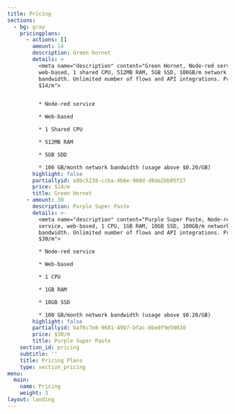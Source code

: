 ```yaml
---
title: Pricing
sections:
  - bg: gray
    pricingplans:
      - actions: []
        amount: 14
        description: Green hornet
        details: >
          <meta name="description" content="Green Hornet, Node-red service,
          web-based, 1 shared CPU, 512MB RAM, 5GB SSD, 100GB/m network
          bandwidth. Unlimited number of flows and API integrations. Price
          $14/m">


          * Node-red service

          * Web-based

          * 1 Shared CPU

          * 512MB RAM

          * 5GB SDD

          * 100 GB/month network bandwidth (usage above $0.20/GB)
        highlight: false
        partiallyid: a9bc5238-ccba-4b6e-988d-d8de2bb05f27
        price: $14/m
        title: Green Hornet
      - amount: 30
        description: Purple Super Paste
        details: >-
          <meta name="description" content="Purple Super Paste, Node-red
          service, web-based, 1 CPU, 1GB RAM, 10GB SSD, 100GB/m network
          bandwidth. Unlimited number of flows and API integrations. Price
          $30/m">

          * Node-red service

          * Web-based

          * 1 CPU

          * 1GB RAM

          * 10GB SSD

          * 100 GB/month network bandwidth (usage above $0.20/GB)
        highlight: false
        partiallyid: baf6c7e8-9681-49b7-bfac-6be0f9e50038
        price: $30/m
        title: Purple Super Paste
    section_id: pricing
    subtitle: ''
    title: Pricing Plans
    type: section_pricing
menu:
  main:
    name: Pricing
    weight: 3
layout: landing
---
```



